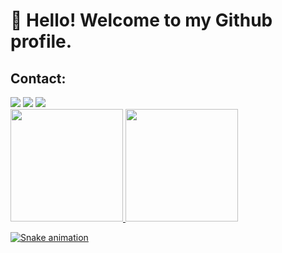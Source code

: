 # 👋 Hello! Welcome to my Github profile.

## Contact:

<div>
<a href="https://instagram.com/_r0cha1677" target="_blank"><img loading="lazy" src="https://img.shields.io/badge/-Instagram-%23E4405F?style=for-the-badge&logo=instagram&logoColor=white" target="_blank"></a>
<a href="mailto:emerson8096@gmail.com"><img loading="lazy" src="https://img.shields.io/badge/Gmail-D14836?style=for-the-badge&logo=gmail&logoColor=white" target="_blank"></a>
<a href="https://www.linkedin.com/in/emerson-rocha-9b56991b8" target="_blank"><img loading="lazy" src="https://img.shields.io/badge/-LinkedIn-%230077B5?style=for-the-badge&logo=linkedin&logoColor=white" target="_blank"></a>   
</div>

<div>
<a href="https://github.com/smoothemerson">
<img loading="lazy" height="180em" src="https://github-readme-stats.vercel.app/api/top-langs/?username=smoothemerson&layout=compact&langs_count=7&theme=dracula"/>
<img loading="lazy" height="180em" src="https://github-readme-stats.vercel.app/api?username=smoothemerson&show_icons=true&theme=dracula&include_all_commits=true&count_private=true"/>
</div>

![Snake animation](https://github.com/smoothemerson/smoothemerson/blob/output/github-contribution-grid-snake.svg)
